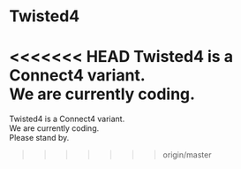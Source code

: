# Twisted4

<<<<<<< HEAD
**Twisted4** is a Connect4 variant.  
We are currently coding.
=======
Twisted4 is a Connect4 variant.  
We are currently coding.  
Please stand by.
>>>>>>> origin/master
